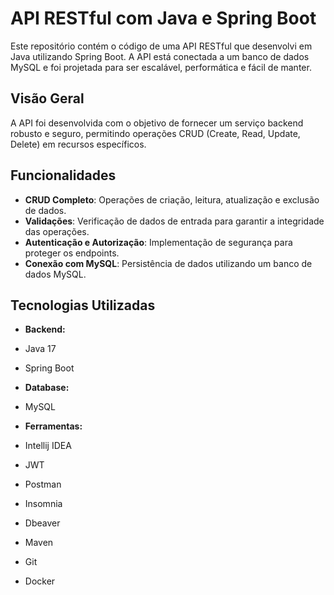 # API RESTful com Java e Spring Boot

Este repositório contém o código de uma API RESTful que desenvolvi em Java utilizando Spring Boot. A API está conectada a um banco de dados MySQL e foi projetada para ser escalável, performática e fácil de manter.

## Visão Geral

A API foi desenvolvida com o objetivo de fornecer um serviço backend robusto e seguro, permitindo operações CRUD (Create, Read, Update, Delete) em recursos específicos.
## Funcionalidades

- **CRUD Completo**: Operações de criação, leitura, atualização e exclusão de dados.
- **Validações**: Verificação de dados de entrada para garantir a integridade das operações.
- **Autenticação e Autorização**: Implementação de segurança para proteger os endpoints.
- **Conexão com MySQL**: Persistência de dados utilizando um banco de dados MySQL.

## Tecnologias Utilizadas

- **Backend:**
- Java 17
- Spring Boot
  
- **Database:**
- MySQL
  
- **Ferramentas:**
- Intellij IDEA
- JWT
- Postman
- Insomnia
- Dbeaver
- Maven
- Git
- Docker
